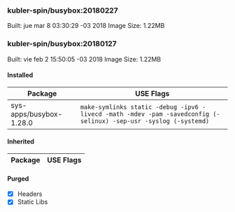 ### kubler-spin/busybox:20180227

Built: jue mar  8 03:30:29 -03 2018
Image Size: 1.22MB

### kubler-spin/busybox:20180127

Built: vie feb  2 15:50:05 -03 2018
Image Size: 1.22MB

#### Installed
Package | USE Flags
--------|----------
sys-apps/busybox-1.28.0 | `make-symlinks static -debug -ipv6 -livecd -math -mdev -pam -savedconfig (-selinux) -sep-usr -syslog (-systemd)`
#### Inherited
Package | USE Flags
--------|----------
#### Purged
- [x] Headers
- [x] Static Libs
